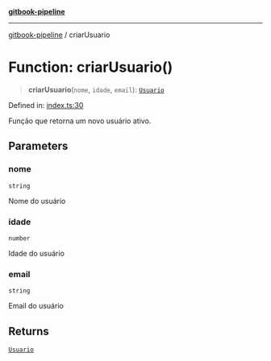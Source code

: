 [**gitbook-pipeline**](../README.md)

***

[gitbook-pipeline](../README.md) / criarUsuario

# Function: criarUsuario()

> **criarUsuario**(`nome`, `idade`, `email`): [`Usuario`](../interfaces/Usuario.md)

Defined in: [index.ts:30](https://bitbucket.org/blingsio/gitbook-pipeline/src/c5e96e7e3a6ee470ab39bf70e397cd85a1b3027e/src/index.ts#lines-30)

Função que retorna um novo usuário ativo.

## Parameters

### nome

`string`

Nome do usuário

### idade

`number`

Idade do usuário

### email

`string`

Email do usuário

## Returns

[`Usuario`](../interfaces/Usuario.md)
